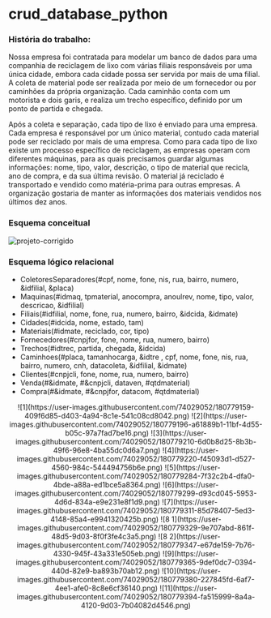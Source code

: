 # crud_database_python

### História do trabalho:

Nossa empresa foi contratada para modelar um banco de dados para uma companhia de reciclagem de lixo com várias filiais responsáveis por uma única cidade, embora cada cidade possa ser servida por mais de uma filial.  A coleta de material pode ser realizada por meio de um fornecedor ou por caminhões da própria organização. Cada caminhão conta com um motorista e dois garis, e realiza um trecho específico, definido por um ponto de partida e chegada.

Após a coleta e separação, cada tipo de lixo é enviado para uma empresa. Cada empresa é responsável por um único material, contudo cada material pode ser reciclado por mais de uma empresa. Como para cada tipo de lixo existe um processo específico de reciclagem, as empresas operam com diferentes máquinas, para as quais precisamos guardar algumas informações: nome, tipo, valor, descrição, o tipo de material que recicla, ano de compra, e da sua última revisão. O material já reciclado é transportado e vendido como matéria-prima para outras empresas. A organização gostaria de manter as informações dos materiais vendidos nos últimos dez anos.


### Esquema conceitual

![projeto-corrigido](https://user-images.githubusercontent.com/74029052/180698166-da976ec1-5539-4a17-8b08-d7327be274d8.png)

### Esquema lógico relacional

- ColetoresSeparadores(#cpf, nome, fone, nis, rua, bairro, numero, &idfilial,  &placa)
- Maquinas(#idmaq, tpmaterial, anocompra, anoulrev, nome, tipo, valor, descricao, &idfilial)
- Filiais(#idfilial, nome, fone, rua, numero, bairro, &idcida, &idmate)
- Cidades(#idcida, nome, estado, tam)
- Materiais(#idmate, reciclado, cor, tipo)
- Fornecedores(#cnpjfor, fone, nome, rua, numero, bairro)
- Trechos(#idtrec, partida, chegada, &idcida)
- Caminhoes(#placa, tamanhocarga, &idtre , cpf, nome, fone, nis, rua, bairro, numero, cnh, datacoleta, &idfilial, &idmate)
- Clientes(#cnpjcli, fone, nome, rua, numero, bairro)
- Venda(#&idmate, #&cnpjcli, dataven, #qtdmaterial)
- Compra(#&idmate, #&cnpjfor, datacom, #qtdmaterial)

<p align="center">
![1](https://user-images.githubusercontent.com/74029052/180779159-409f6d85-d403-4a94-8c1e-541c08cd8042.png)
![2](https://user-images.githubusercontent.com/74029052/180779196-a61889b1-11bf-4d55-b05c-97a7fad7be16.png)
![3](https://user-images.githubusercontent.com/74029052/180779210-6d0b8d25-8b3b-49f6-96e8-4ba55dc0d6a7.png)
![4](https://user-images.githubusercontent.com/74029052/180779220-f45093d1-d527-4560-984c-544494756b6e.png)
![5](https://user-images.githubusercontent.com/74029052/180779284-7f32c2b4-dfa0-4bde-a88a-ed1bce5a8364.png)
![6](https://user-images.githubusercontent.com/74029052/180779299-d93cd045-5953-4d6d-834a-e9e231e8f1d9.png)
![7](https://user-images.githubusercontent.com/74029052/180779311-85d78407-5ed3-4148-85a4-e9941320425b.png)
![8 1](https://user-images.githubusercontent.com/74029052/180779329-9e707abd-861f-48d5-9d03-8f0f3fe4c3a5.png)
![8 2](https://user-images.githubusercontent.com/74029052/180779347-e67de159-7b76-4330-945f-43a331e505eb.png)
![9](https://user-images.githubusercontent.com/74029052/180779365-9def0dc7-0394-440d-82e9-ba893b70ab12.png)
![10](https://user-images.githubusercontent.com/74029052/180779380-227845fd-6af7-4ee1-afe0-8c8e6cf36140.png)
![11](https://user-images.githubusercontent.com/74029052/180779394-fa515999-8a4a-4120-9d03-7b04082d4546.png)
 </p>
